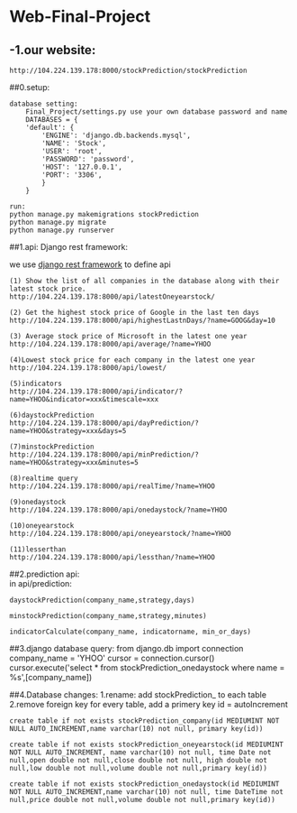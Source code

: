 # Web-Final-Project

## -1.our website:
    http://104.224.139.178:8000/stockPrediction/stockPrediction

##0.setup:

	database setting:
		Final_Project/settings.py use your own database password and name
		DATABASES = {
    	'default': {
        	'ENGINE': 'django.db.backends.mysql',
        	'NAME': 'Stock',
        	'USER': 'root',
        	'PASSWORD': 'password',
        	'HOST': '127.0.0.1',
        	'PORT': '3306',
    		}
		}
	
	run:
	python manage.py makemigrations stockPrediction
	python manage.py migrate
	python manage.py runserver


##1.api: Django rest framework:
  
we use [django rest framework](http://www.django-rest-framework.org) to define api  
  
	(1) Show the list of all companies in the database along with their latest stock price.  
	http://104.224.139.178:8000/api/latestOneyearstock/  
	
	(2) Get the highest stock price of Google in the last ten days  
	http://104.224.139.178:8000/api/highestLastnDays/?name=GOOG&day=10    
	
	(3) Average stock price of Microsoft in the latest one year  
	http://104.224.139.178:8000/api/average/?name=YHOO  
	
	(4)Lowest stock price for each company in the latest one year  
	http://104.224.139.178:8000/api/lowest/  
	
	(5)indicators  
	http://104.224.139.178:8000/api/indicator/?name=YHOO&indicator=xxx&timescale=xxx  
	
	(6)daystockPrediction  
	http://104.224.139.178:8000/api/dayPrediction/?name=YHOO&strategy=xxx&days=5  
	
	(7)minstockPrediction  
	http://104.224.139.178:8000/api/minPrediction/?name=YHOO&strategy=xxx&minutes=5  

    (8)realtime query
    http://104.224.139.178:8000/api/realTime/?name=YHOO
    
    (9)onedaystock
    http://104.224.139.178:8000/api/onedaystock/?name=YHOO
    
    (10)oneyearstock
    http://104.224.139.178:8000/api/oneyearstock/?name=YHOO
    
    (11)lesserthan
    http://104.224.139.178:8000/api/lessthan/?name=YHOO
    
    
##2.prediction api:  
in api/prediction:  

	daystockPrediction(company_name,strategy,days)
	
	minstockPrediction(company_name,strategy,minutes)
	
	indicatorCalculate(company_name, indicatorname, min_or_days)


##3.django database query:
	from django.db import connection
	company_name = 'YHOO'
	cursor = connection.cursor()
    cursor.execute('select * from stockPrediction_onedaystock where name = %s',[company_name])

##4.Database changes:
1.rename: add stockPrediction_ to each table  
2.remove foreign key for every table, add a primery key id = autoIncrement

	create table if not exists stockPrediction_company(id MEDIUMINT NOT NULL AUTO_INCREMENT,name varchar(10) not null, primary key(id))
	
	create table if not exists stockPrediction_oneyearstock(id MEDIUMINT NOT NULL AUTO_INCREMENT, name varchar(10) not null, time Date not null,open double not null,close double not null, high double not null,low double not null,volume double not null,primary key(id))
	
	create table if not exists stockPrediction_onedaystock(id MEDIUMINT NOT NULL AUTO_INCREMENT,name varchar(10) not null, time DateTime not null,price double not null,volume double not null,primary key(id))



  
  

	
